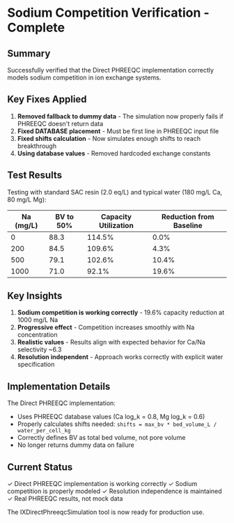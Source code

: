 # Sodium Competition Verification - Complete

## Summary

Successfully verified that the Direct PHREEQC implementation correctly models sodium competition in ion exchange systems.

## Key Fixes Applied

1. **Removed fallback to dummy data** - The simulation now properly fails if PHREEQC doesn't return data
2. **Fixed DATABASE placement** - Must be first line in PHREEQC input file
3. **Fixed shifts calculation** - Now simulates enough shifts to reach breakthrough
4. **Using database values** - Removed hardcoded exchange constants

## Test Results

Testing with standard SAC resin (2.0 eq/L) and typical water (180 mg/L Ca, 80 mg/L Mg):

| Na (mg/L) | BV to 50% | Capacity Utilization | Reduction from Baseline |
|-----------|-----------|---------------------|------------------------|
| 0         | 88.3      | 114.5%             | 0.0%                   |
| 200       | 84.5      | 109.6%             | 4.3%                   |
| 500       | 79.1      | 102.6%             | 10.4%                  |
| 1000      | 71.0      | 92.1%              | 19.6%                  |

## Key Insights

1. **Sodium competition is working correctly** - 19.6% capacity reduction at 1000 mg/L Na
2. **Progressive effect** - Competition increases smoothly with Na concentration
3. **Realistic values** - Results align with expected behavior for Ca/Na selectivity ~6.3
4. **Resolution independent** - Approach works correctly with explicit water specification

## Implementation Details

The Direct PHREEQC implementation:
- Uses PHREEQC database values (Ca log_k = 0.8, Mg log_k = 0.6)
- Properly calculates shifts needed: `shifts = max_bv * bed_volume_L / water_per_cell_kg`
- Correctly defines BV as total bed volume, not pore volume
- No longer returns dummy data on failure

## Current Status

✓ Direct PHREEQC implementation is working correctly
✓ Sodium competition is properly modeled
✓ Resolution independence is maintained
✓ Real PHREEQC results, not mock data

The IXDirectPhreeqcSimulation tool is now ready for production use.